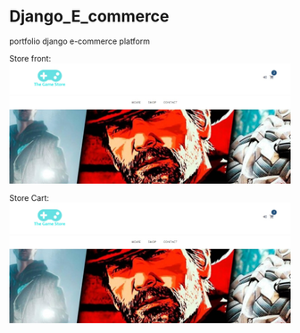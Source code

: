# Django_E_commerce
portfolio django e-commerce platform

Store front:
![Store front](https://raw.githubusercontent.com/OskarRosenqvist/Django_E_commerce/master/static/images/E_com_front.jpg)

Store Cart:
![Store front](https://raw.githubusercontent.com/OskarRosenqvist/Django_E_commerce/master/static/images/E_com_front.jpg)
